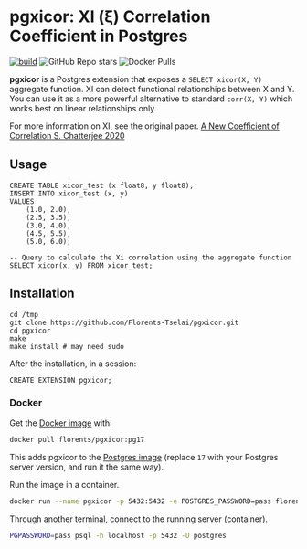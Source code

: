 # pgxicor: XI (ξ) Correlation Coefficient in Postgres

[![build](https://github.com/Florents-Tselai/pgxicor/actions/workflows/build.yml/badge.svg)](https://github.com/Florents-Tselai/pgxicor/actions/workflows/build.yml)
![GitHub Repo stars](https://img.shields.io/github/stars/Florents-Tselai/pgxicor)
![Docker Pulls](https://img.shields.io/docker/pulls/florents/pgxicor)

**pgxicor** is a Postgres extension that exposes a `SELECT xicor(X, Y)` aggregate function.
XI can detect functional relationships between X and Y.
You can use it as a more powerful alternative to standard `corr(X, Y)` which works best on linear relationships only.

For more information on XI, see the original paper.
[A New Coefficient of Correlation S. Chatterjee 2020](https://gwern.net/doc/statistics/order/2020-chatterjee.pdf)

## Usage

```tsql
CREATE TABLE xicor_test (x float8, y float8);
INSERT INTO xicor_test (x, y)
VALUES
    (1.0, 2.0),
    (2.5, 3.5),
    (3.0, 4.0),
    (4.5, 5.5),
    (5.0, 6.0);

-- Query to calculate the Xi correlation using the aggregate function
SELECT xicor(x, y) FROM xicor_test;
```
## Installation

```
cd /tmp
git clone https://github.com/Florents-Tselai/pgxicor.git
cd pgxicor
make
make install # may need sudo
```

After the installation, in a session:

```tsql
CREATE EXTENSION pgxicor;
```

### Docker

Get the [Docker image](https://hub.docker.com/r/florents/pgxicor) with:

```sh
docker pull florents/pgxicor:pg17
```

This adds pgxicor to the [Postgres image](https://hub.docker.com/_/postgres) (replace `17` with your Postgres server version, and run it the same way).

Run the image in a container.

```sh
docker run --name pgxicor -p 5432:5432 -e POSTGRES_PASSWORD=pass florents/pgxicor:pg17
```

Through another terminal, connect to the running server (container).

```sh
PGPASSWORD=pass psql -h localhost -p 5432 -U postgres
```
